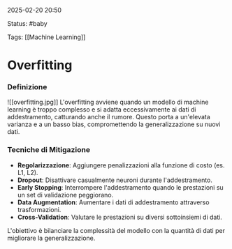 2025-02-20 20:50

Status: #baby

Tags: [[Machine Learning]]
# Overfitting
### Definizione
![[overfitting.jpg]]
L'overfitting avviene quando un modello di machine learning è troppo complesso e si adatta eccessivamente ai dati di addestramento, catturando anche il rumore. Questo porta a un'elevata varianza e a un basso bias, compromettendo la generalizzazione su nuovi dati.
### Tecniche di Mitigazione
- **Regolarizzazione**: Aggiungere penalizzazioni alla funzione di costo (es. L1, L2).
- **Dropout**: Disattivare casualmente neuroni durante l'addestramento.
- **Early Stopping**: Interrompere l'addestramento quando le prestazioni su un set di validazione peggiorano.
- **Data Augmentation**: Aumentare i dati di addestramento attraverso trasformazioni.
- **Cross-Validation**: Valutare le prestazioni su diversi sottoinsiemi di dati.

L'obiettivo è bilanciare la complessità del modello con la quantità di dati per migliorare la generalizzazione.